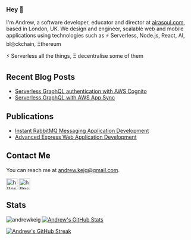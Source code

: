 ### Hey 👋

I'm Andrew, a software developer, educator and director at [airasoul.com](http://airasoul.com), based in London, UK.  We design and engineer, scalable web and mobile applications using technologies such as ⚡ Serverless, Node.js, React, AI, bl◎ckchain, Ξthereum

⚡ Serverless all the things, Ξ decentralise some of them

<h2>Recent Blog Posts</h2>
<ul>
  <li><a href="https://airasoul.com/serverless-graphql-authentication-with-cognito">Serverless GraphQL authentication with AWS Cognito</a></li>
  <li><a href="https://airasoul.com/serverless-graphql-with-appsync">Serverless GraphQL with AWS App Sync</a></li>
</ul>

<h2>Publications</h2>
<ul>
<li><a href="https://www.amazon.co.uk/Instant-RabbitMQ-Messaging-Application-Development-ebook/dp/B00CX2U2GA" rel="nofollow">Instant RabbitMQ Messaging Application Development </a></li>
<li><a href="https://www.amazon.co.uk/Advanced-Express-Web-Application-Development-ebook/dp/B00GX9FFDE" rel="nofollow">Advanced Express Web Application Development</a></li>
</ul>

<h2>Contact Me</h2>
<p>You can reach me at <a href="mailto:andrew.keig@gmail.com">andrew.keig@gmail.com</a>.</p>
<span>
<a href="https://twitter.com/airasoul" target="blank"><img align="center" src="https://cdn.jsdelivr.net/npm/simple-icons@3.0.1/icons/twitter.svg" alt="https://twitter.com/airasoul" height="30" width="30" /></a>
<a href="https://linkedin.com/in/andrewkeig/" target="blank"><img align="center" src="https://cdn.jsdelivr.net/npm/simple-icons@3.0.1/icons/linkedin.svg" alt="https://www.linkedin.com/in/andrewkeig/" height="30" width="30" /></a>
</span>

<h2>Stats</h2>
<p><img align="left" src="https://github-readme-stats.vercel.app/api/top-langs/?username=andrewkeig&layout=compact&hide=html" alt="andrewkeig" /></p>

[![Andrew's GitHub Stats](https://github-readme-stats.vercel.app/api?username=andrewkeig)](https://github.com/andrewkeig/github-readme-stats)

[![Andrew's GitHub Streak](https://github-readme-streak-stats.herokuapp.com?user=andrewkeig&hide_border=true)](https://git.io/streak-stats)

